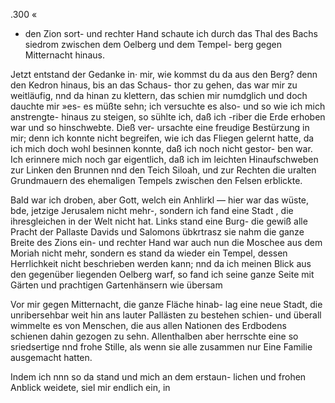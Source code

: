.300 «

- den Zion sort- und rechter Hand schaute ich durch das Thal
des Bachs siedrom zwischen dem Oelberg und dem Tempel-
berg gegen Mitternacht hinaus.

Jetzt entstand der Gedanke in· mir, wie kommst du da
aus den Berg? denn den Kedron hinaus, bis an das Schaus-
thor zu gehen, das war mir zu weitläufig, nnd da hinan
zu klettern, das schien mir numdglich und doch dauchte mir
»es- es müßte sehn; ich versuchte es also- und so wie ich
mich anstrengte- hinaus zu steigen, so sühlte ich, daß ich
-riber die Erde erhoben war und so hinschwebte. Dieß ver-
ursachte eine freudige Bestürzung in mir; denn ich konnte
nicht begreifen, wie ich das Fliegen gelernt hatte, da ich
mich doch wohl besinnen konnte, daß ich noch nicht gestor-
ben war. Ich erinnere mich noch gar eigentlich, daß ich
im leichten Hinaufschweben zur Linken den Brunnen nnd
den Teich Siloah, und zur Rechten die uralten Grundmauern
des ehemaligen Tempels zwischen den Felsen erblickte.

Bald war ich droben, aber Gott, welch ein Anhlirkl —
hier war das wüste, bde, jetzige Jerusalem nicht mehr-,
sondern ich fand eine Stadt , die ihresgleichen in der Welt
nicht hat. Links stand eine Burg- die gewiß alle Pracht
der Pallaste Davids und Salomons übkrtrasz sie nahm
die ganze Breite des Zions ein- und rechter Hand war
auch nun die Moschee aus dem Moriah nicht mehr, sondern
es stand da wieder ein Tempel, dessen Herrlichkeit nicht
beschrieben werden kann; nnd da ich meinen Blick aus den
gegenüber liegenden Oelberg warf, so fand ich seine ganze
Seite mit Gärten und prachtigen Gartenhänsern wie übersam

Vor mir gegen Mitternacht, die ganze Fläche hinab- lag
eine neue Stadt, die unribersehbar weit hin ans lauter
Pallästen zu bestehen schien- und überall wimmelte es von
Menschen, die aus allen Nationen des Erdbodens schienen
dahin gezogen zu sehn. Allenthalben aber herrschte eine so
sriedsertige nnd frohe Stille, als wenn sie alle zusammen
nur Eine Familie ausgemacht hatten.

Indem ich nnn so da stand und mich an dem erstaun-
lichen und frohen Anblick weidete, siel mir endlich ein, in

